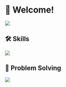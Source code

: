 <div>
  <h1>👋 Welcome!</h1>
  <div>
    <div>
      <a target="_blank" href="https://ng-lee.github.io/" style="cursor:pointer"><img target="_blank" src="https://img.shields.io/badge/TechBlog-181717?style=flat-square&logo=GitHub&logoColor=ffffff"/></a>
    </div>
  </div>
</div>

<div>
  <h2>🛠 Skills</h2>
  <div>
    <img src="https://skillicons.dev/icons?i=java,spring" />
  </div>
</div>

<div>
  <h2>💭 Problem Solving</h2>
  <div>
    <a href="https://solved.ac/profile/codeer"><img src="http://mazassumnida.wtf/api/v2/generate_badge?boj=codeer"></a>
  </div>
</div>
